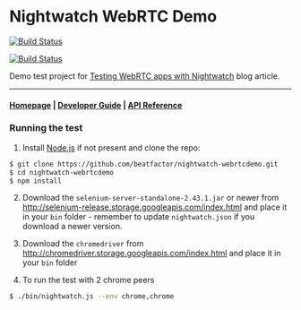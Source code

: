 # Nightwatch WebRTC Demo
[![Build Status](https://circleci.com/gh/atobatele/Nightwatch.svg?style=shield)]()


[![Build Status](https://circleci.com/gh/atobatele/Everwise/tree/master.svg?style=shield)]()

Demo test project for [Testing WebRTC apps with Nightwatch](http://nightwatchjs.org/blog/testing-webrtc-apps-with-nightwatch/) blog article.

***

#### [Homepage](http://nightwatchjs.org) | [Developer Guide](http://nightwatchjs.org/guide) | [API Reference](http://nightwatchjs.org/api)

### Running the test

1) Install [Node.js](http://nodejs.org) if not present and clone the repo:
```sh
$ git clone https://github.com/beatfactor/nightwatch-webrtcdemo.git
$ cd nightwatch-webrtcdemo
$ npm install
```

2) Download the `selenium-server-standalone-2.43.1.jar` or newer from http://selenium-release.storage.googleapis.com/index.html and place it in your `bin` folder - remember to update `nightwatch.json` if you download a newer version.

3) Download the `chromedriver` from http://chromedriver.storage.googleapis.com/index.html and place it in your `bin` folder

4) To run the test with 2 chrome peers
```sh
$ ./bin/nightwatch.js --env chrome,chrome
```
